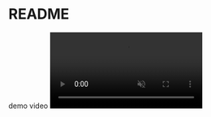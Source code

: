 # README
demo video
<video src="https://user-images.githubusercontent.com/78842284/230729648-a067f4e9-3807-432b-9a44-8c81b12a61ab.gif)" playsinline autoplay muted loop></video>


